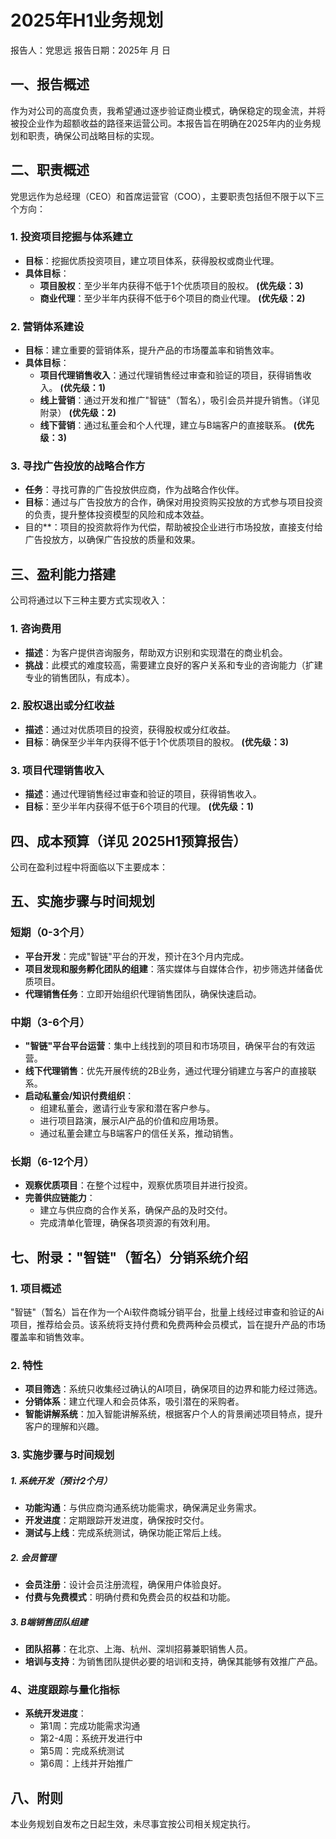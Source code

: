 # 2025年H1业务规划

报告人：党思远
报告日期：2025年  月    日

## 一、报告概述
作为对公司的高度负责，我希望通过逐步验证商业模式，确保稳定的现金流，并将被投企业作为超额收益的路径来运营公司。本报告旨在明确在2025年内的业务规划和职责，确保公司战略目标的实现。

## 二、职责概述
党思远作为总经理（CEO）和首席运营官（COO），主要职责包括但不限于以下三个方向：

### 1. 投资项目挖掘与体系建立
- **目标**：挖掘优质投资项目，建立项目体系，获得股权或商业代理。
- **具体目标**：
  - **项目股权**：至少半年内获得不低于1个优质项目的股权。 **(优先级：3)**
  - **商业代理**：至少半年内获得不低于6个项目的商业代理。 **(优先级：2)**

### 2. 营销体系建设
- **目标**：建立重要的营销体系，提升产品的市场覆盖率和销售效率。
- **具体目标**：
  - **项目代理销售收入**：通过代理销售经过审查和验证的项目，获得销售收入。 **(优先级：1)**
  - **线上营销**：通过开发和推广"智链"（暂名），吸引会员并提升销售。（详见附录） **(优先级：2)**
  - **线下营销**：通过私董会和个人代理，建立与B端客户的直接联系。 **(优先级：3)**

### 3. 寻找广告投放的战略合作方
- **任务**：寻找可靠的广告投放供应商，作为战略合作伙伴。
- **目标**：通过与广告投放方的合作，确保对用投资购买投放的方式参与项目投资的负责，提升整体投资模型的风险和成本效益。
- 目的**：项目的投资款将作为代偿，帮助被投企业进行市场投放，直接支付给广告投放方，以确保广告投放的质量和效果。

## 三、盈利能力搭建
公司将通过以下三种主要方式实现收入：

### 1. 咨询费用
- **描述**：为客户提供咨询服务，帮助双方识别和实现潜在的商业机会。
- **挑战**：此模式的难度较高，需要建立良好的客户关系和专业的咨询能力（扩建专业的销售团队，有成本）。

### 2. 股权退出或分红收益
- **描述**：通过对优质项目的投资，获得股权或分红收益。
- **目标**：确保至少半年内获得不低于1个优质项目的股权。 **(优先级：3)**

### 3. 项目代理销售收入
- **描述**：通过代理销售经过审查和验证的项目，获得销售收入。
- **目标**：至少半年内获得不低于6个项目的代理。 **(优先级：1)**

## 四、成本预算（详见 2025H1预算报告）
公司在盈利过程中将面临以下主要成本：

## 五、实施步骤与时间规划
### 短期（0-3个月）
- **平台开发**：完成"智链"平台的开发，预计在3个月内完成。
- **项目发现和服务孵化团队的组建**：落实媒体与自媒体合作，初步筛选并储备优质项目。
- **代理销售任务**：立即开始组织代理销售团队，确保快速启动。

### 中期（3-6个月）
- **"智链"平台平台运营**：集中上线找到的项目和市场项目，确保平台的有效运营。
- **线下代理销售**：优先开展传统的2B业务，通过代理分销建立与客户的直接联系。
- **启动私董会/知识付费组织**：
  - 组建私董会，邀请行业专家和潜在客户参与。
  - 进行项目路演，展示AI产品的价值和应用场景。
  - 通过私董会建立与B端客户的信任关系，推动销售。

### 长期（6-12个月）
- **观察优质项目**：在整个过程中，观察优质项目并进行投资。
- **完善供应链能力**：
  - 建立与供应商的合作关系，确保产品的及时交付。
  - 完成清单化管理，确保各项资源的有效利用。

## 七、附录："智链"（暂名）分销系统介绍
### 1. 项目概述
"智链"（暂名）旨在作为一个Ai软件商城分销平台，批量上线经过审查和验证的Ai项目，推荐给会员。该系统将支持付费和免费两种会员模式，旨在提升产品的市场覆盖率和销售效率。

### 2. 特性
- **项目筛选**：系统只收集经过确认的AI项目，确保项目的边界和能力经过筛选。
- **分销体系**：建立代理人和会员体系，吸引潜在的采购者。
- **智能讲解系统**：加入智能讲解系统，根据客户个人的背景阐述项目特点，提升客户的理解和兴趣。

### 3. 实施步骤与时间规划
##### 1. 系统开发（预计2个月）
- **功能沟通**：与供应商沟通系统功能需求，确保满足业务需求。
- **开发进度**：定期跟踪开发进度，确保按时交付。
- **测试与上线**：完成系统测试，确保功能正常后上线。

##### 2. 会员管理
- **会员注册**：设计会员注册流程，确保用户体验良好。
- **付费与免费模式**：明确付费和免费会员的权益和功能。

##### 3. B端销售团队组建
- **团队招募**：在北京、上海、杭州、深圳招募兼职销售人员。
- **培训与支持**：为销售团队提供必要的培训和支持，确保其能够有效推广产品。

### 4、进度跟踪与量化指标
- **系统开发进度**：
  - 第1周：完成功能需求沟通
  - 第2-4周：系统开发进行中
  - 第5周：完成系统测试
  - 第6周：上线并开始推广



## 八、附则
本业务规划自发布之日起生效，未尽事宜按公司相关规定执行。 